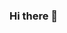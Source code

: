 ### Hi there 👋

<!--
**thealifaisal/thealifaisal** is a ✨ _special_ ✨ repository because its `README.md` (this file) appears on your GitHub profile.

![My Github stats](https://github-readme-stats.vercel.app/api?username=thealifaisal&count_private=true&show_icons=true&theme=dark&hide=contribs)

[![Top Languages](https://github-readme-stats.vercel.app/api/top-langs/?username=thealifaisal&langs_count=10&theme=dark&count_private=true&layout=compact)](https://github.com/anuraghazra/github-readme-stats)


Here are some ideas to get you started:

- 🔭 I’m currently working on ...
- 🌱 I’m currently learning ...
- 👯 I’m looking to collaborate on ...
- 🤔 I’m looking for help with ...
- 💬 Ask me about ...
- 📫 How to reach me: ...
- 😄 Pronouns: ...
- ⚡ Fun fact: ...
-->
